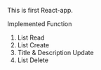 This is first React-app.

Implemented Function

1. List Read
2. List Create
3. Title & Description Update
4. List Delete